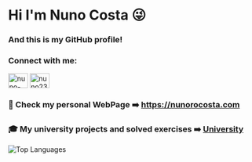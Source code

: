 # Hi I'm Nuno Costa :stuck_out_tongue_winking_eye:
### And this is my GitHub profile!
### Connect with me:

<p align="left">
<a href="https://linkedin.com/in/nuno-costa-705795232" target="blank"><img align="center" src="https://raw.githubusercontent.com/rahuldkjain/github-profile-readme-generator/master/src/images/icons/Social/linked-in-alt.svg" alt="nuno-costa-705795232" height="30" width="40" /></a>
<a href="https://instagram.com/nuno23costa" target="blank"><img align="center" src="https://raw.githubusercontent.com/rahuldkjain/github-profile-readme-generator/master/src/images/icons/Social/instagram.svg" alt="nuno23costa" height="30" width="40" /></a>
</p>

### :file_folder: Check my personal WebPage :arrow_right: https://nunorocosta.com

### :mortar_board: My university projects and solved exercises :arrow_right: [University](https://github.com/Nuno23C/University)

![Top Languages](https://github-readme-stats.vercel.app/api/top-langs/?username=Nuno23C&layout=compact&theme=dark)
